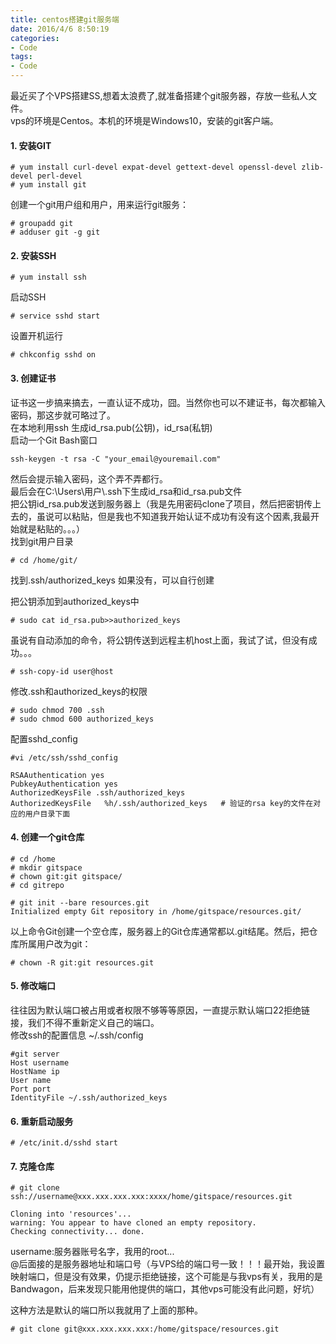 ```yaml
---
title: centos搭建git服务端
date: 2016/4/6 8:50:19 
categories:
- Code
tags:
- Code
---
```

最近买了个VPS搭建SS,想着太浪费了,就准备搭建个git服务器，存放一些私人文件。  
vps的环境是Centos。本机的环境是Windows10，安装的git客户端。

#### 1. 安装GIT

	# yum install curl-devel expat-devel gettext-devel openssl-devel zlib-devel perl-devel  
    # yum install git  

创建一个git用户组和用户，用来运行git服务：  

	# groupadd git  
	# adduser git -g git   

#### 2. 安装SSH

	# yum install ssh

启动SSH

	# service sshd start

设置开机运行

	# chkconfig sshd on

#### 3. 创建证书

证书这一步搞来搞去，一直认证不成功，囧。当然你也可以不建证书，每次都输入密码，那这步就可略过了。  
在本地利用ssh 生成id\_rsa.pub(公钥)，id\_rsa(私钥)  
启动一个Git Bash窗口

	ssh-keygen -t rsa -C "your_email@youremail.com"  

然后会提示输入密码，这个弄不弄都行。  
最后会在C:\Users\用户\\.ssh下生成id_rsa和id_rsa.pub文件  
把公钥id\_rsa.pub发送到服务器上（我是先用密码clone了项目，然后把密钥传上去的，虽说可以粘贴，但是我也不知道我开始认证不成功有没有这个因素,我最开始就是粘贴的。。。）  
找到git用户目录  

	# cd /home/git/  

找到.ssh/authorized_keys 如果没有，可以自行创建    

把公钥添加到authorized_keys中  

	# sudo cat id_rsa.pub>>authorized_keys  

虽说有自动添加的命令，将公钥传送到远程主机host上面，我试了试，但没有成功。。。  

	# ssh-copy-id user@host  

修改.ssh和authorized_keys的权限

	# sudo chmod 700 .ssh  
	# sudo chmod 600 authorized_keys  

配置sshd_config   

	#vi /etc/ssh/sshd_config  

	RSAAuthentication yes  
	PubkeyAuthentication yes  
	AuthorizedKeysFile .ssh/authorized_keys
	AuthorizedKeysFile	 %h/.ssh/authorized_keys   # 验证的rsa key的文件在对应的用户目录下面

#### 4. 创建一个git仓库

	# cd /home
	# mkdir gitspace
	# chown git:git gitspace/
	# cd gitrepo

	# git init --bare resources.git
	Initialized empty Git repository in /home/gitspace/resources.git/

以上命令Git创建一个空仓库，服务器上的Git仓库通常都以.git结尾。然后，把仓库所属用户改为git：  

	# chown -R git:git resources.git  

#### 5. 修改端口

往往因为默认端口被占用或者权限不够等等原因，一直提示默认端口22拒绝链接，我们不得不重新定义自己的端口。  
修改ssh的配置信息 ~/.ssh/config

	#git server  
	Host username  
	HostName ip  
	User name  
	Port port  
	IdentityFile ~/.ssh/authorized_keys 


#### 6. 重新启动服务

	# /etc/init.d/sshd start

#### 7. 克隆仓库

	# git clone ssh://username@xxx.xxx.xxx.xxx:xxxx/home/gitspace/resources.git  

	Cloning into 'resources'...
	warning: You appear to have cloned an empty repository.
	Checking connectivity... done.  

username:服务器账号名字，我用的root...  
@后面接的是服务器地址和端口号（与VPS给的端口号一致！！！最开始，我设置映射端口，但是没有效果，仍提示拒绝链接，这个可能是与我vps有关，我用的是Bandwagon，后来发现只能用他提供的端口，其他vps可能没有此问题，好坑）  
  
这种方法是默认的端口所以我就用了上面的那种。  

	# git clone git@xxx.xxx.xxx.xxx:/home/gitspace/resources.git






